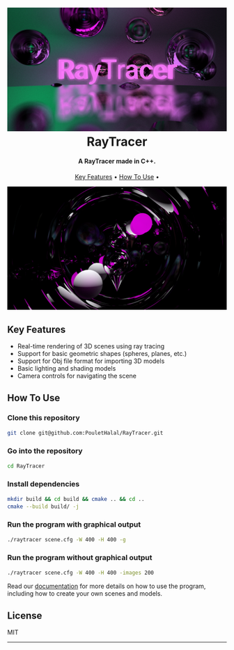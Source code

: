 
<h1 align="center">
  <br>
  <a href="http://www.amitmerchant.com/electron-markdownify"><img src="images/raytracer.png" alt="RayTracer" width="600"></a>
  <br>
  RayTracer
  <br>
</h1>

<h4 align="center">A RayTracer made in C++.</h4>

<p align="center">
  <a href="#key-features">Key Features</a> •
  <a href="#how-to-use">How To Use</a> •
</p>

![screenshot](images/demo1.png)

## Key Features

* Real-time rendering of 3D scenes using ray tracing
* Support for basic geometric shapes (spheres, planes, etc.)
* Support for Obj file format for importing 3D models
* Basic lighting and shading models
* Camera controls for navigating the scene

## How To Use

### Clone this repository
```bash
git clone git@github.com:PouletHalal/RayTracer.git
```

### Go into the repository
```bash
cd RayTracer
```

### Install dependencies
```bash
mkdir build && cd build && cmake .. && cd ..
cmake --build build/ -j
```


### Run the program with graphical output
```bash
./raytracer scene.cfg -W 400 -H 400 -g
```

### Run the program without graphical output
```bash
./raytracer scene.cfg -W 400 -H 400 -images 200
```

Read our [documentation](https://github.com/PouletHalal/RayTracer/wiki) for more details on how to use the program, including how to create your own scenes and models.

## License

MIT

---

